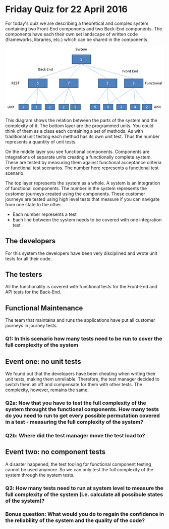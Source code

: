 # Friday Quiz for 22 April 2016
For today's quiz we are describing a theoretical and complex system containing two Front-End components and two Back-End components.
The components have each their own set landscape of written code (frameworks, libraries, etc.) which can be shared in the components.

![Theoretical complex system](diagram.png "Theoretical complex system")

This diagram shows the relation between the parts of the system and the complexity of it. The bottom layer are the programmed units. You could think of them
as a class each containing a set of methods. As with traditional unit testing each method has its own unit test. Thus the number represents a quantity of unit tests.

On the middle layer you see functional components. Components are integrations of separate units creating a functionally complete system. These are tested
by measuring them against functional acceptance criteria or functional test scenarios. The number here represents a functional test scenario.

The top layer represents the system as a whole. A system is an integration of functional components. The number in the system represents the customer journeys
created using the components. These customer journeys are tested using high level tests that measure if you can navigate from one state to the other.

* Each number represents a test
* Each line between the system needs to be covered with one integration test

## The developers
For this system the developers have been very disciplined and wrote unit tests for all their code.

## The testers
All the functionality is covered with functional tests for the Front-End and API tests for the Back-End.

## Functional Maintenance
The team that maintains and runs the applications have put all customer journeys in journey tests.

### Q1: In this scenario how many tests need to be run to cover the full complexity of the system

## Event one: no unit tests
We found out that the developers have been cheating when writing their unit tests, making them unreliable. Therefore, the test manager decided to switch them all
 off and compensate for them with other tests. The complexity, however, remains the same.

### Q2a: Now that you have to test the full complexity of the system throught the functional components. How many tests do you need to run to get every possible permutation covered in a test - measuring the full complexity of the system?
### Q2b: Where did the test manager move the test load to?

## Event two: no component tests
A disaster happened, the test tooling for functional component testing cannot be used anymore. So we can only test the full complexity of the system through the system tests.

### Q3: How many tests need to run at system level to measure the full complexity of the system (i.e. calculate all possibule states of the system)?
### Bonus question: What would you do to regain the confidence in the reliability of the system and the quality of the code?
